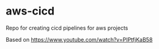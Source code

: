 # aws-cicd
Repo for creating cicd pipelines for aws projects

Based on https://www.youtube.com/watch?v=PIPtfjKaB58
